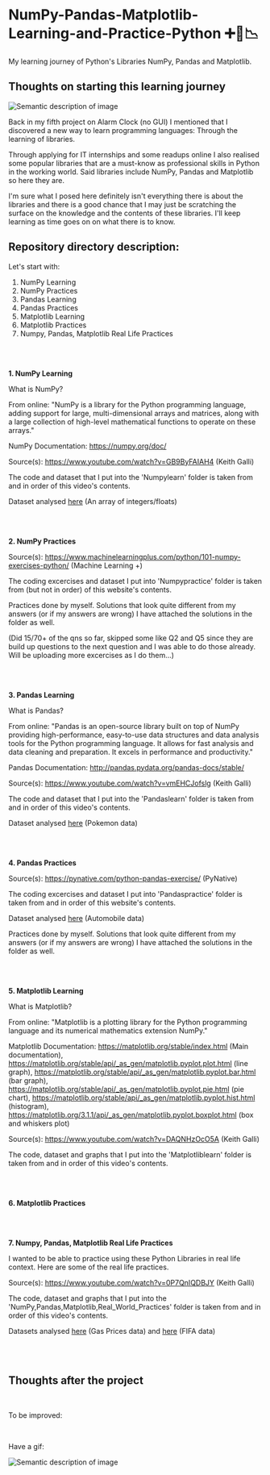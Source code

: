 # NumPy-Pandas-Matplotlib-Learning-and-Practice-Python :heavy_plus_sign::panda_face::chart_with_downwards_trend:
My learning journey of Python's Libraries NumPy, Pandas and Matplotlib.

## Thoughts on starting this learning journey

![Semantic description of image](https://intao.io/wp-content/uploads/2019/12/intao-learning-is-a-journey.jpg)

Back in my fifth project on Alarm Clock (no GUI) I mentioned that I discovered a new way to learn programming languages: Through the learning of libraries.

Through applying for IT internships and some readups online I also realised some popular libraries that are a must-know as professional skills in Python in the working world. Said libraries include NumPy, Pandas and Matplotlib so here they are.

I'm sure what I posed here definitely isn't everything there is about the libraries and there is a good chance that I may just be scratching the surface on the knowledge and the contents of these libraries. I'll keep learning as time goes on on what there is to know.

## Repository directory description:
Let's start with:
1. NumPy Learning
2. NumPy Practices
3. Pandas Learning
4. Pandas Practices
5. Matplotlib Learning
6. Matplotlib Practices
7. Numpy, Pandas, Matplotlib Real Life Practices

<br>

<br>

**1. NumPy Learning**

What is NumPy?

From online: "NumPy is a library for the Python programming language, adding support for large, multi-dimensional arrays and matrices, along with a large collection of high-level mathematical functions to operate on these arrays."

NumPy Documentation: https://numpy.org/doc/

Source(s): https://www.youtube.com/watch?v=GB9ByFAIAH4 (Keith Galli) 

The code and dataset that I put into the 'Numpylearn' folder is taken from and in order of this video's contents.

Dataset analysed [here](https://github.com/WindJammer6/NumPy-Pandas-Matplotlib-Learning-and-Practice-Python/blob/main/NumPylearn/data.txt) (An array of integers/floats)

<br>

<br>

**2. NumPy Practices**

Source(s): https://www.machinelearningplus.com/python/101-numpy-exercises-python/ (Machine Learning +)

The coding excercises and dataset I put into 'Numpypractice' folder is taken from (but not in order) of this website's contents.

Practices done by myself. Solutions that look quite different from my answers (or if my answers are wrong) I have attached the solutions in the folder as well.

(Did 15/70+ of the qns so far, skipped some like Q2 and Q5 since they are build up questions to the next question and I was able to do those already. Will be uploading more excercises as I do them...)

<br>

<br>

**3. Pandas Learning**

What is Pandas?

From online: "Pandas is an open-source library built on top of NumPy providing high-performance, easy-to-use data structures and data analysis tools for the Python programming language. It allows for fast analysis and data cleaning and preparation. It excels in performance and productivity."

Pandas Documentation: http://pandas.pydata.org/pandas-docs/stable/

Source(s): https://www.youtube.com/watch?v=vmEHCJofslg (Keith Galli)

The code and dataset that I put into the 'Pandaslearn' folder is taken from and in order of this video's contents.

Dataset analysed [here](https://github.com/WindJammer6/NumPy-Pandas-Matplotlib-Learning-and-Practice-Python/blob/main/Pandaslearn/pokemon_data.csv) (Pokemon data)

<br>

<br>

**4. Pandas Practices**

Source(s): https://pynative.com/python-pandas-exercise/ (PyNative)

The coding excercises and dataset I put into 'Pandaspractice' folder is taken from and in order of this website's contents.

Dataset analysed [here](https://github.com/WindJammer6/NumPy-Pandas-Matplotlib-Learning-and-Practice-Python/blob/main/Pandaspractice/Automobile_data.csv) (Automobile data)

Practices done by myself. Solutions that look quite different from my answers (or if my answers are wrong) I have attached the solutions in the folder as well.

<br>

<br>

**5. Matplotlib Learning**

What is Matplotlib?

From online: "Matplotlib is a plotting library for the Python programming language and its numerical mathematics extension NumPy."

Matplotlib Documentation: https://matplotlib.org/stable/index.html (Main documentation), https://matplotlib.org/stable/api/_as_gen/matplotlib.pyplot.plot.html (line graph), https://matplotlib.org/stable/api/_as_gen/matplotlib.pyplot.bar.html (bar graph), https://matplotlib.org/stable/api/_as_gen/matplotlib.pyplot.pie.html (pie chart), https://matplotlib.org/stable/api/_as_gen/matplotlib.pyplot.hist.html (histogram), https://matplotlib.org/3.1.1/api/_as_gen/matplotlib.pyplot.boxplot.html (box and whiskers plot)

Source(s): https://www.youtube.com/watch?v=DAQNHzOcO5A (Keith Galli) 

The code, dataset and graphs that I put into the 'Matplotliblearn' folder is taken from and in order of this video's contents.

<br>

<br>

**6. Matplotlib Practices**

<br>

<br>

**7. Numpy, Pandas, Matplotlib Real Life Practices**

I wanted to be able to practice using these Python Libraries in real life context. Here are some of the real life practices.

Source(s): https://www.youtube.com/watch?v=0P7QnIQDBJY (Keith Galli)

The code, dataset and graphs that I put into the 'NumPy,Pandas,Matplotlib,Real_World_Practices' folder is taken from and in order of this video's contents.

Datasets analysed [here](https://github.com/WindJammer6/NumPy-Pandas-Matplotlib-Learning-and-Practice-Python/blob/main/NumPy%2CPandas%2CMatplotlib%2CReal_World_Practices/gas_prices.csv) (Gas Prices data) and [here](https://github.com/WindJammer6/NumPy-Pandas-Matplotlib-Learning-and-Practice-Python/blob/main/NumPy%2CPandas%2CMatplotlib%2CReal_World_Practices/fifa_data.csv) (FIFA data)

<br>

<br>

## Thoughts after the project

<br>

To be improved:

<br>

Have a gif:

![Semantic description of image](https://media.tenor.com/n_RTp8_EAL4AAAAS/kitty.gif)
